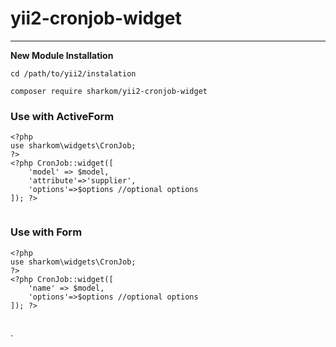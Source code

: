 # yii2-cronjob-widget
------

**New Module Installation**

```
cd /path/to/yii2/instalation

composer require sharkom/yii2-cronjob-widget

```

### Use with ActiveForm

```
<?php
use sharkom\widgets\CronJob;
?>
<?php CronJob::widget([
    'model' => $model, 
    'attribute'=>'supplier',
    'options'=>$options //optional options
]); ?>
    
```

### Use with Form
```
<?php
use sharkom\widgets\CronJob;
?>
<?php CronJob::widget([
    'name' => $model, 
    'options'=>$options //optional options
]); ?>
    
```








.
